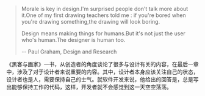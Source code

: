 > Morale is key in design.I'm surprised people don't talk more about it.One of my first drawing teachers told me : if you're bored when you're drawing something,the drawing will look boring.
>
> Design means making things for humans.But it's not just the user who's human.The designer is human too.
>
> -- Paul Graham, Design and Research

《黑客与画家》一书，从创造者的角度谈论了很多与设计有关的内容，在最后一章中，涉及了对于设计者来说重要的内容。其中，设计者本身应该关注自己的状态，设计者也是人，需要保持自己的士气。就软件开发来说，他给出的回答是，总是写出能够保持工作的代码，这样，开发者就不会感觉到这一天空空荡荡。

